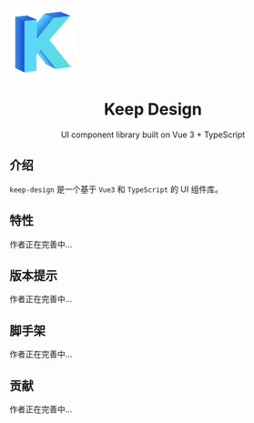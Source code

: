 <img style="width:120px;height:120px;margin: 0 auto;" src="/image/logo.png" />
<h1 align="center">Keep Design</h1>
<p align="center">UI component library built on Vue 3 + TypeScript</p>

## 介绍

`keep-design` 是一个基于 `Vue3` 和 `TypeScript` 的 UI 组件库。

## 特性

作者正在完善中...

## 版本提示

作者正在完善中...

## 脚手架

作者正在完善中...

## 贡献

作者正在完善中...
